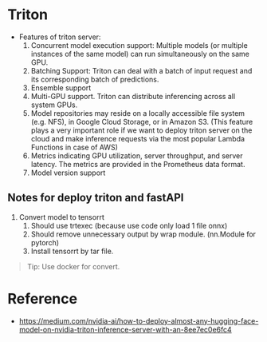 
# Triton

+ Features of triton server: 
  1. Concurrent model execution support: Multiple models (or multiple instances of the same model) can run simultaneously on the same GPU.
  2. Batching Support: Triton can deal with a batch of input request and its corresponding batch of predictions.
  3. Ensemble support
  4. Multi-GPU support. Triton can distribute inferencing across all system GPUs.
  5. Model repositories may reside on a locally accessible file system (e.g. NFS), in Google Cloud Storage, or in Amazon S3. (This feature plays a very important role if we want to deploy triton server on the cloud and make inference requests via the most popular Lambda Functions in case of AWS)
  6. Metrics indicating GPU utilization, server throughput, and server latency. The metrics are provided in the Prometheus data format.
  7. Model version support

## Notes for deploy triton and fastAPI

1. Convert model to tensorrt 
   1. Should use trtexec (because use code only load 1 file onnx)
   2. Should remove unnecessary output by wrap module. (nn.Module for pytorch)
   3. Install tensorrt by tar file. 
> Tip: Use docker for convert.


# Reference
+ https://medium.com/nvidia-ai/how-to-deploy-almost-any-hugging-face-model-on-nvidia-triton-inference-server-with-an-8ee7ec0e6fc4